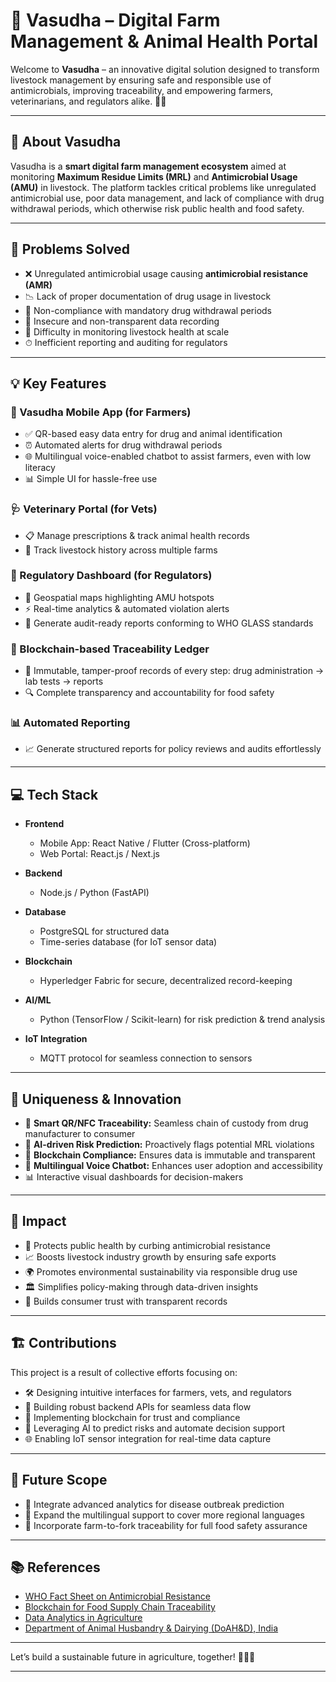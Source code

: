 # 🌱 Vasudha – Digital Farm Management & Animal Health Portal

Welcome to **Vasudha** – an innovative digital solution designed to transform livestock management by ensuring safe and responsible use of antimicrobials, improving traceability, and empowering farmers, veterinarians, and regulators alike. 🚜🐄

---

## 🚀 About Vasudha

Vasudha is a **smart digital farm management ecosystem** aimed at monitoring **Maximum Residue Limits (MRL)** and **Antimicrobial Usage (AMU)** in livestock. The platform tackles critical problems like unregulated antimicrobial use, poor data management, and lack of compliance with drug withdrawal periods, which otherwise risk public health and food safety.

---

## 🎯 Problems Solved

- ❌ Unregulated antimicrobial usage causing **antimicrobial resistance (AMR)**  
- 📉 Lack of proper documentation of drug usage in livestock  
- 🚫 Non-compliance with mandatory drug withdrawal periods  
- 🧱 Insecure and non-transparent data recording  
- 🐾 Difficulty in monitoring livestock health at scale  
- ⏱ Inefficient reporting and auditing for regulators  

---

## 💡 Key Features

### 📱 Vasudha Mobile App (for Farmers)
- ✅ QR-based easy data entry for drug and animal identification  
- ⏰ Automated alerts for drug withdrawal periods  
- 🌐 Multilingual voice-enabled chatbot to assist farmers, even with low literacy  
- 📊 Simple UI for hassle-free use  

### 🩺 Veterinary Portal (for Vets)
- 📋 Manage prescriptions & track animal health records  
- 🐄 Track livestock history across multiple farms  

### 🏢 Regulatory Dashboard (for Regulators)
- 📍 Geospatial maps highlighting AMU hotspots  
- ⚡ Real-time analytics & automated violation alerts  
- 📑 Generate audit-ready reports conforming to WHO GLASS standards  

### 🔗 Blockchain-based Traceability Ledger
- 🔐 Immutable, tamper-proof records of every step: drug administration → lab tests → reports  
- 🔍 Complete transparency and accountability for food safety  

### 📊 Automated Reporting
- 📈 Generate structured reports for policy reviews and audits effortlessly  

---

## 💻 Tech Stack

- **Frontend**  
  - Mobile App: React Native / Flutter (Cross-platform)  
  - Web Portal: React.js / Next.js  

- **Backend**  
  - Node.js / Python (FastAPI)  

- **Database**  
  - PostgreSQL for structured data  
  - Time-series database (for IoT sensor data)  

- **Blockchain**  
  - Hyperledger Fabric for secure, decentralized record-keeping  

- **AI/ML**  
  - Python (TensorFlow / Scikit-learn) for risk prediction & trend analysis  

- **IoT Integration**  
  - MQTT protocol for seamless connection to sensors  

---

## 🌟 Uniqueness & Innovation

- 🚀 **Smart QR/NFC Traceability:** Seamless chain of custody from drug manufacturer to consumer  
- 🧠 **AI-driven Risk Prediction:** Proactively flags potential MRL violations  
- 🧱 **Blockchain Compliance:** Ensures data is immutable and transparent  
- 💬 **Multilingual Voice Chatbot:** Enhances user adoption and accessibility  
- 📊 Interactive visual dashboards for decision-makers  

---

## 🌿 Impact

- 🏥 Protects public health by curbing antimicrobial resistance  
- 📈 Boosts livestock industry growth by ensuring safe exports  
- 🌍 Promotes environmental sustainability via responsible drug use  
- 🏛️ Simplifies policy-making through data-driven insights  
- 🤝 Builds consumer trust with transparent records  

---

## 🏗️ Contributions

This project is a result of collective efforts focusing on:
- 🛠️ Designing intuitive interfaces for farmers, vets, and regulators  
- 🔧 Building robust backend APIs for seamless data flow  
- 🧱 Implementing blockchain for trust and compliance  
- 🤖 Leveraging AI to predict risks and automate decision support  
- 🌐 Enabling IoT sensor integration for real-time data capture  

---

## 🎯 Future Scope

- 🌾 Integrate advanced analytics for disease outbreak prediction  
- 📲 Expand the multilingual support to cover more regional languages  
- 🔗 Incorporate farm-to-fork traceability for full food safety assurance  

---

## 📚 References

- [WHO Fact Sheet on Antimicrobial Resistance](https://www.who.int/news-room/fact-sheets/detail/antimicrobial-resistance)  
- [Blockchain for Food Supply Chain Traceability](https://www.mdpi.com/2304-8158/10/7/1632)  
- [Data Analytics in Agriculture](https://www.sciencedirect.com/science/article/pii/S016816991930776X)  
- [Department of Animal Husbandry & Dairying (DoAH&D), India](https://dahd.nic.in/)  

---

Let’s build a sustainable future in agriculture, together! 🌱🐂✨

---
